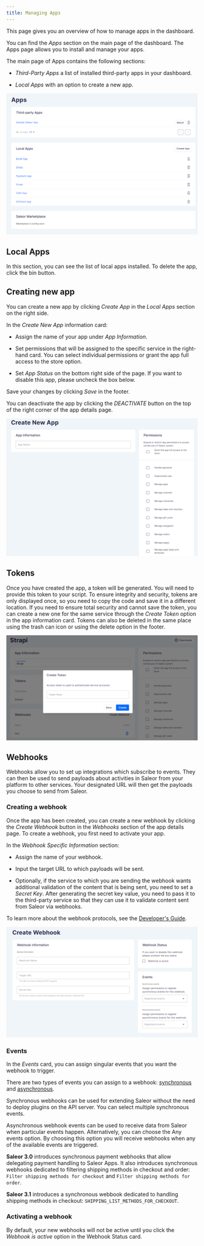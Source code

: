 ```yaml
---
title: Managing Apps
---
```


This page gives you an overview of how to manage apps in the dashboard.

You can find the _Apps_ section on the main page of the dashboard. The Apps page allows you to install and manage your apps.

The main page of Apps contains the following sections:

- _Third-Party Apps_ a list of installed third-party apps in your dashboard.

- _Local Apps_ with an option to create a new app.

![](screenshots/apps-main.png)

## Local Apps

In this section, you can see the list of local apps installed. To delete the app, click the bin button.

## Creating new app

You can create a new app by clicking _Create App_ in the _Local Apps_ section on the right side.

In the _Create New App_ information card:

- Assign the name of your app under _App Information_.

- Set permissions that will be assigned to the specific service in the right-hand card. You can select individual permissions or grant the app full access to the store option.

- Set _App Status_ on the bottom right side of the page. If you want to disable this app, please uncheck the box below.

Save your changes by clicking _Save_ in the footer.

You can deactivate the app by clicking the _DEACTIVATE_ button on the top of the right corner of the app details page.

![](screenshots/apps-create-new.png)

## Tokens

Once you have created the app, a token will be generated. You will need to provide this token to your script. To ensure integrity and security, tokens are only displayed once, so you need to copy the code and save it in a different location. If you need to ensure total security and cannot save the token, you can create a new one for the same service through the _Create Token_ option in the app information card. Tokens can also be deleted in the same place using the trash can icon or using the delete option in the footer.

![](screenshots/apps-token-new.png)

## Webhooks

Webhooks allow you to set up integrations which subscribe to events. They can then be used to send payloads about activities in Saleor from your platform to other services. Your designated URL will then get the payloads you choose to send from Saleor.

### Creating a webhook

Once the app has been created, you can create a new webhook by clicking the _Create Webhook_ button in the _Webhooks_ section of the app details page. To create a webhook, you first need to activate your app.

In the _Webhook Specific Information_ section:

- Assign the name of your webhook.

- Input the target URL to which payloads will be sent.

- Optionally, if the service to which you are sending the webhook wants additional validation of the content that is being sent, you need to set a _Secret Key_. After generating the secret key value, you need to pass it to the third-party service so that they can use it to validate content sent from Saleor via webhooks.

To learn more about the webhook protocols, see the [Developer's Guide](../developer/extending/apps/key-concepts.mdx#webhook-protocols).

![](screenshots/apps-webhook-new.png)

### Events

In the _Events_ card, you can assign singular events that you want the webhook to trigger.

There are two types of events you can assign to a webhook: [synchronous](../developer/extending/apps/synchronous-webhooks/key-concepts) and [asynchronous](../developer/extending/apps/asynchronous-webhooks).

Synchronous webhooks can be used for extending Saleor without the need to deploy plugins on the API server. You can select multiple synchronous events.

Asynchronous webhook events can be used to receive data from Saleor when particular events happen. Alternatively, you can choose the Any events option. By choosing this option you will receive webhooks when any of the available events are triggered.

**Saleor 3.0** introduces synchronous payment webhooks that allow delegating payment handling to Saleor Apps. It also introduces synchronous webhooks dedicated to filtering shipping methods in checkout and order: `Filter shipping methods for checkout` and `Filter shipping methods for order`.

**Saleor 3.1** introduces a synchronous webbook dedicated to handling shipping methods in checkout: `SHIPPING_LIST_METHODS_FOR_CHECKOUT`.

### Activating a webhook

By default, your new webhooks will not be active until you click the _Webhook is active_ option in the Webhook Status card.
